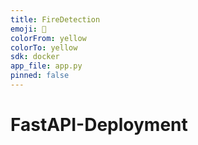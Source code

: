```yaml
---
title: FireDetection
emoji: 📝
colorFrom: yellow
colorTo: yellow
sdk: docker
app_file: app.py
pinned: false
---
```


# FastAPI-Deployment